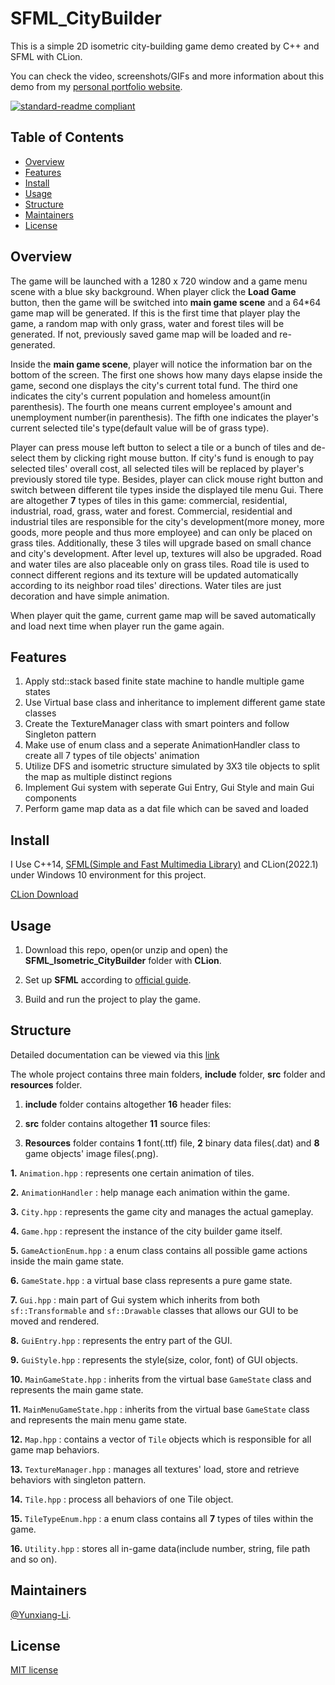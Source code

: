 # SFML_CityBuilder

This is a simple 2D isometric city-building game demo created by C++ and SFML with CLion.

You can check the video, screenshots/GIFs and more information about this demo from my [personal portfolio website](https://yunxiang-li.github.io./#/game-projects).

[![standard-readme compliant](https://img.shields.io/badge/readme%20style-standard-brightgreen.svg?style=flat-square)](https://github.com/RichardLitt/standard-readme)

## Table of Contents

- [Overview](#Overview)
- [Features](#Features)
- [Install](#install)
- [Usage](#Usage)
- [Structure](#Structure)
- [Maintainers](#Maintainers)
- [License](#license)

## Overview

The game will be launched with a 1280 x 720 window and a game menu scene with a blue sky background. When player click the **Load Game** button, then the game will be switched into **main game scene** and a 64*64 game map will be generated. If this is the first time that player play the game, a random map with only grass, water and forest tiles will be generated. If not, previously saved game map will be loaded and re-generated.

Inside the **main game scene**, player will notice the information bar on the bottom of the screen. The first one shows how many days elapse inside the game, second one displays the city's current total fund. The third one indicates the city's current population and homeless amount(in parenthesis). The fourth one means current employee's amount and unemployment number(in parenthesis). The fifth one indicates the player's current selected tile's type(default value will be of grass type).

Player can press mouse left button to select a tile or a bunch of tiles and de-select them by clicking right mouse button. If city's fund is enough to pay selected tiles' overall cost, all selected tiles will be replaced by player's previously stored tile type. Besides, player can click mouse right button and switch between different tile types inside the displayed tile menu Gui. There are altogether **7** types of tiles in this game: commercial, residential, industrial, road, grass, water and forest. Commercial, residential and industrial tiles are responsible for the city's development(more money, more goods, more people and thus more employee) and can only be placed on grass tiles. Additionally, these 3 tiles will upgrade based on small chance and city's development. After level up, textures will also be upgraded. Road and water tiles are also placeable only on grass tiles. Road tile is used to connect different regions and its texture will be updated automatically according to its neighbor road tiles' directions. Water tiles are just decoration and have simple animation.

When player quit the game, current game map will be saved automatically and load next time when player run the game again.

## Features

1. Apply std::stack based finite state machine to handle multiple game states
2. Use Virtual base class and inheritance to implement different game state classes
3. Create the TextureManager class with smart pointers and follow Singleton pattern
4. Make use of enum class and a seperate AnimationHandler class to create all 7 types of tile objects' animation
5. Utilize DFS and isometric structure simulated by 3X3 tile objects to split the map as multiple distinct regions
6. Implement Gui system with seperate Gui Entry, Gui Style and main Gui components
7. Perform game map data as a dat file which can be saved and loaded

## Install

I Use C++14, [SFML(Simple and Fast Multimedia Library)](https://www.sfml-dev.org/) and CLion(2022.1) under Windows 10 environment for this project.

[CLion Download](https://www.jetbrains.com/clion/download/#section=windows)<br>

## Usage

1. Download this repo, open(or unzip and open) the **SFML_Isometric_CityBuilder** folder with **CLion**.

2. Set up **SFML** according to [official guide](https://www.sfml-dev.org/tutorials/2.5/start-vc.php).

3. Build and run the project to play the game.

## Structure

Detailed documentation can be viewed via this [link](https://yunxiang-li.github.io/SFML_Isometric_CityBuilder_Document/html)

The whole project contains three main folders, **include** folder, **src** folder and **resources** folder.

1. **include** folder contains altogether **16** header files:

2. **src** folder contains altogether **11** source files:

3. **Resources** folder contains **1** font(.ttf) file, **2** binary data files(.dat) and **8** game objects' image files(.png).

**1.** `Animation.hpp` : represents one certain animation of tiles.

**2.** `AnimationHandler` : help manage each animation within the game.

**3.** `City.hpp` : represents the game city and manages the actual gameplay.

**4.** `Game.hpp` : represent the instance of the city builder game itself.

**5.** `GameActionEnum.hpp` : a enum class contains all possible game actions inside the main game state.

**6.** `GameState.hpp` : a virtual base class represents a pure game state.

**7.** `Gui.hpp` : main part of Gui system which inherits from both `sf::Transformable` and `sf::Drawable` classes that allows our GUI to be moved and rendered.

**8.** `GuiEntry.hpp` : represents the entry part of the GUI.

**9.** `GuiStyle.hpp` : represents the style(size, color, font) of GUI objects.

**10.** `MainGameState.hpp` : inherits from the virtual base `GameState` class and represents the main game state.

**11.** `MainMenuGameState.hpp` : inherits from the virtual base `GameState` class and represents the main menu game state.

**12.** `Map.hpp` : contains a vector of `Tile` objects which is responsible for all game map behaviors.

**13.** `TextureManager.hpp` : manages all textures' load, store and retrieve behaviors with singleton pattern.

**14.** `Tile.hpp` : process all behaviors of one Tile object.

**15.** `TileTypeEnum.hpp` : a enum class contains all **7** types of tiles within the game.

**16.** `Utility.hpp` : stores all in-game data(include number, string, file path and so on).

## Maintainers

[@Yunxiang-Li](https://github.com/Yunxiang-Li).

## License

[MIT license](https://github.com/Yunxiang-Li/SFML_Isometric_CityBuilder/blob/main/LICENSE)
